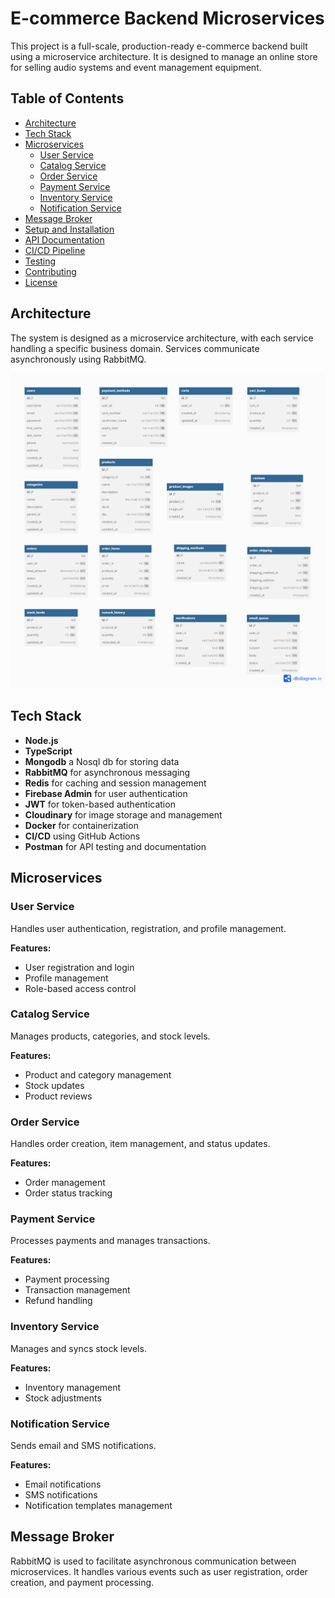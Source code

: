 # E-commerce Backend Microservices

This project is a full-scale, production-ready e-commerce backend built using a microservice architecture. It is designed to manage an online store for selling audio systems and event management equipment.

## Table of Contents

- [Architecture](#architecture)
- [Tech Stack](#tech-stack)
- [Microservices](#microservices)
  - [User Service](#user-service)
  - [Catalog Service](#catalog-service)
  - [Order Service](#order-service)
  - [Payment Service](#payment-service)
  - [Inventory Service](#inventory-service)
  - [Notification Service](#notification-service)
- [Message Broker](#message-broker)
- [Setup and Installation](#setup-and-installation)
- [API Documentation](#api-documentation)
- [CI/CD Pipeline](#cicd-pipeline)
- [Testing](#testing)
- [Contributing](#contributing)
- [License](#license)

## Architecture

The system is designed as a microservice architecture, with each service handling a specific business domain. Services communicate asynchronously using RabbitMQ.

![Architecture Diagram](./assets/db-schema.png)

## Tech Stack

- **Node.js**
- **TypeScript**
- **Mongodb** a Nosql db for storing data
- **RabbitMQ** for asynchronous messaging
- **Redis** for caching and session management
- **Firebase Admin** for user authentication
- **JWT** for token-based authentication
- **Cloudinary** for image storage and management
- **Docker** for containerization
- **CI/CD** using GitHub Actions
- **Postman** for API testing and documentation

## Microservices

### User Service

Handles user authentication, registration, and profile management.

**Features:**
- User registration and login
- Profile management
- Role-based access control 

### Catalog Service

Manages products, categories, and stock levels.

**Features:**
- Product and category management
- Stock updates
- Product reviews
 

### Order Service

Handles order creation, item management, and status updates.

**Features:**
- Order management
- Order status tracking
 

### Payment Service

Processes payments and manages transactions.

**Features:**
- Payment processing
- Transaction management
- Refund handling
 

### Inventory Service

Manages and syncs stock levels.

**Features:**
- Inventory management
- Stock adjustments
 
### Notification Service

Sends email and SMS notifications.

**Features:**
- Email notifications
- SMS notifications
- Notification templates management
 
## Message Broker

RabbitMQ is used to facilitate asynchronous communication between microservices. It handles various events such as user registration, order creation, and payment processing.
 